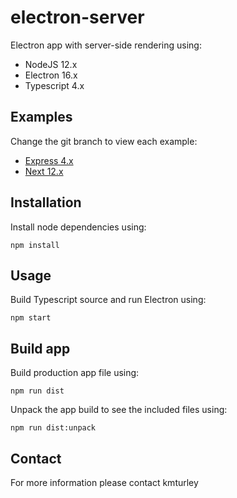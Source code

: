 # electron-server

Electron app with server-side rendering using:

* NodeJS 12.x
* Electron 16.x
* Typescript 4.x


## Examples

Change the git branch to view each example:

* [Express 4.x](https://github.com/kmturley/electron-server/tree/feature/express)
* [Next 12.x](https://github.com/kmturley/electron-server/tree/feature/next)


## Installation

Install node dependencies using:

    npm install


## Usage

Build Typescript source and run Electron using:

    npm start


## Build app

Build production app file using:

    npm run dist

Unpack the app build to see the included files using:

    npm run dist:unpack


## Contact

For more information please contact kmturley
